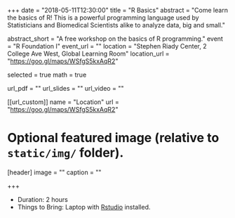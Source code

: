 +++
date = "2018-05-11T12:30:00"
title = "R Basics"
abstract = "Come learn the basics of R! This is a powerful programming language used by Statisticians and Biomedical Scientists alike to analyze data, big and small."

abstract_short = "A free workshop on the basics of R programming."
event = "R Foundation I"
event_url = ""
location = "Stephen Riady Center, 2 College Ave West, Global Learning Room"
location_url = "https://goo.gl/maps/WSfgS5kxAqR2"

selected = true
math = true

url_pdf = ""
url_slides = ""
url_video = ""

[[url_custom]]
    name = "Location"
    url = "https://goo.gl/maps/WSfgS5kxAqR2"
    
# Optional featured image (relative to `static/img/` folder).
[header]
image = ""
caption = ""

+++

+   Duration: 2 hours
+   Things to Bring: Laptop with [Rstudio](https://www.rstudio.com/) installed.

